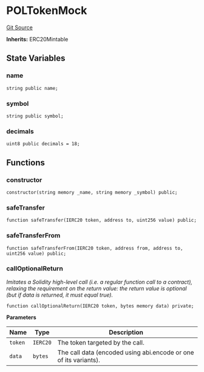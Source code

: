 # POLTokenMock
[Git Source](https://github.com/TOKnetwork/contracts/blob/155f729fd8db0676297384375468d4d45b8aa44e/contracts/common/tokens/POLTokenMock.sol)

**Inherits:**
ERC20Mintable


## State Variables
### name

```solidity
string public name;
```


### symbol

```solidity
string public symbol;
```


### decimals

```solidity
uint8 public decimals = 18;
```


## Functions
### constructor


```solidity
constructor(string memory _name, string memory _symbol) public;
```

### safeTransfer


```solidity
function safeTransfer(IERC20 token, address to, uint256 value) public;
```

### safeTransferFrom


```solidity
function safeTransferFrom(IERC20 token, address from, address to, uint256 value) public;
```

### callOptionalReturn

*Imitates a Solidity high-level call (i.e. a regular function call to a contract), relaxing the requirement
on the return value: the return value is optional (but if data is returned, it must equal true).*


```solidity
function callOptionalReturn(IERC20 token, bytes memory data) private;
```
**Parameters**

|Name|Type|Description|
|----|----|-----------|
|`token`|`IERC20`|The token targeted by the call.|
|`data`|`bytes`|The call data (encoded using abi.encode or one of its variants).|


